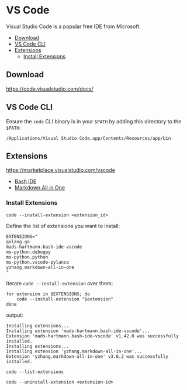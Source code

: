 # VS Code

Visual Studio Code is a popular free IDE from Microsoft.

<!-- INDEX_START -->

- [Download](#download)
- [VS Code CLI](#vs-code-cli)
- [Extensions](#extensions)
  - [Install Extensions](#install-extensions)

<!-- INDEX_END -->

## Download

<https://code.visualstudio.com/docs/>

## VS Code CLI

Ensure the `code` CLI binary is in your `$PATH` by adding this directory to the `$PATH`:

```none
/Applications/Visual Studio Code.app/Contents/Resources/app/bin
```

## Extensions

<https://marketplace.visualstudio.com/vscode>

- [Bash IDE](https://marketplace.visualstudio.com/items?itemName=mads-hartmann.bash-ide-vscode)
- [Markdown All in One](https://marketplace.visualstudio.com/items?itemName=yzhang.markdown-all-in-one)

### Install Extensions

```shell
code --install-extension <extension_id>
```

Define the list of extensions you want to install:

```shell
EXTENSIONS="
golang.go
mads-hartmann.bash-ide-vscode
ms-python.debugpy
ms-python.python
ms-python.vscode-pylance
yzhang.markdown-all-in-one
"
```

Iterate `code --install-extension` over them:

```shell
for extension in $EXTENSIONS; do
    code --install-extension "$extension"
done
```

output:

```none
Installing extensions...
Installing extension 'mads-hartmann.bash-ide-vscode'...
Extension 'mads-hartmann.bash-ide-vscode' v1.42.0 was successfully installed.
Installing extensions...
Installing extension 'yzhang.markdown-all-in-one'...
Extension 'yzhang.markdown-all-in-one' v3.6.2 was successfully installed.
```

```shell
code --list-extensions
```

```shell
code --uninstall-extension <extension-id>
```
